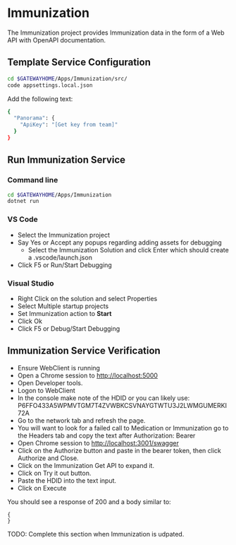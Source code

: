 # Immunization

The Immunization project provides Immunization data in the form of a Web API with OpenAPI documentation.

## Template Service Configuration

```bash
cd $GATEWAYHOME/Apps/Immunization/src/
code appsettings.local.json
```

Add the following text:

```bash
{
  "Panorama": {
    "ApiKey": "[Get key from team]"
  }
}
```

## Run Immunization Service

### Command line

```bash
cd $GATEWAYHOME/Apps/Immunization
dotnet run
```

### VS Code

* Select the Immunization project
* Say Yes or Accept any popups regarding adding assets for debugging
  * Select the Immunization Solution and click Enter which should create a .vscode/launch.json
* Click F5 or Run/Start Debugging

### Visual Studio

* Right Click on the solution and select Properties
* Select Multiple startup projects
* Set Immunization action to **Start**
* Click Ok
* Click F5 or Debug/Start Debugging

## Immunization Service Verification

* Ensure WebClient is running
* Open a Chrome session to [http://localhost:5000](ttp://localhost:5000)
* Open Developer tools.
* Logon to WebClient
* In the console make note of the HDID or you can likely use: P6FFO433A5WPMVTGM7T4ZVWBKCSVNAYGTWTU3J2LWMGUMERKI72A  
* Go to the network tab and refresh the page.  
* You will want to look for a failed call to Medication or Immunization go to the Headers tab and copy the text after Authorization: Bearer
* Open Chrome session to [http://localhost:3001/swagger](http://localhost:3001/swagger)
* Click on the Authorize button and paste in the bearer token, then click Authorize and Close.
* Click on the Immunization Get API to expand it.  
* Click on Try it out button.  
* Paste the HDID into the text input.  
* Click on Execute

You should see a response of 200 and a body similar to:

```console
{
}
```

TODO: Complete this section when Immunization is udpated.
